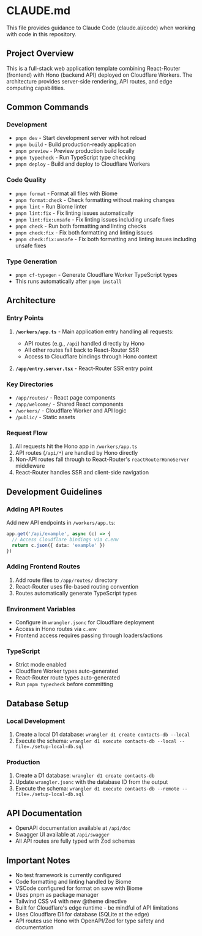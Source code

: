# CLAUDE.md

This file provides guidance to Claude Code (claude.ai/code) when working with code in this repository.

## Project Overview

This is a full-stack web application template combining React-Router (frontend) with Hono (backend API) deployed on Cloudflare Workers. The architecture provides server-side rendering, API routes, and edge computing capabilities.

## Common Commands

### Development
- `pnpm dev` - Start development server with hot reload
- `pnpm build` - Build production-ready application
- `pnpm preview` - Preview production build locally
- `pnpm typecheck` - Run TypeScript type checking
- `pnpm deploy` - Build and deploy to Cloudflare Workers

### Code Quality
- `pnpm format` - Format all files with Biome
- `pnpm format:check` - Check formatting without making changes
- `pnpm lint` - Run Biome linter
- `pnpm lint:fix` - Fix linting issues automatically
- `pnpm lint:fix:unsafe` - Fix linting issues including unsafe fixes
- `pnpm check` - Run both formatting and linting checks
- `pnpm check:fix` - Fix both formatting and linting issues
- `pnpm check:fix:unsafe` - Fix both formatting and linting issues including unsafe fixes

### Type Generation
- `pnpm cf-typegen` - Generate Cloudflare Worker TypeScript types
- This runs automatically after `pnpm install`

## Architecture

### Entry Points
1. **`/workers/app.ts`** - Main application entry handling all requests:
   - API routes (e.g., `/api`) handled directly by Hono
   - All other routes fall back to React-Router SSR
   - Access to Cloudflare bindings through Hono context

2. **`/app/entry.server.tsx`** - React-Router SSR entry point

### Key Directories
- `/app/routes/` - React page components
- `/app/welcome/` - Shared React components
- `/workers/` - Cloudflare Worker and API logic
- `/public/` - Static assets

### Request Flow
1. All requests hit the Hono app in `/workers/app.ts`
2. API routes (`/api/*`) are handled by Hono directly
3. Non-API routes fall through to React-Router's `reactRouterHonoServer` middleware
4. React-Router handles SSR and client-side navigation

## Development Guidelines

### Adding API Routes
Add new API endpoints in `/workers/app.ts`:
```typescript
app.get('/api/example', async (c) => {
  // Access Cloudflare bindings via c.env
  return c.json({ data: 'example' })
})
```

### Adding Frontend Routes
1. Add route files to `/app/routes/` directory
2. React-Router uses file-based routing convention
3. Routes automatically generate TypeScript types

### Environment Variables
- Configure in `wrangler.jsonc` for Cloudflare deployment
- Access in Hono routes via `c.env`
- Frontend access requires passing through loaders/actions

### TypeScript
- Strict mode enabled
- Cloudflare Worker types auto-generated
- React-Router route types auto-generated
- Run `pnpm typecheck` before committing

## Database Setup

### Local Development
1. Create a local D1 database: `wrangler d1 create contacts-db --local`
2. Execute the schema: `wrangler d1 execute contacts-db --local --file=./setup-local-db.sql`

### Production
1. Create a D1 database: `wrangler d1 create contacts-db`
2. Update `wrangler.jsonc` with the database ID from the output
3. Execute the schema: `wrangler d1 execute contacts-db --remote --file=./setup-local-db.sql`

## API Documentation

- OpenAPI documentation available at `/api/doc`
- Swagger UI available at `/api/swagger`
- All API routes are fully typed with Zod schemas

## Important Notes

- No test framework is currently configured
- Code formatting and linting handled by Biome
- VSCode configured for format on save with Biome
- Uses pnpm as package manager
- Tailwind CSS v4 with new @theme directive
- Built for Cloudflare's edge runtime - be mindful of API limitations
- Uses Cloudflare D1 for database (SQLite at the edge)
- API routes use Hono with OpenAPI/Zod for type safety and documentation